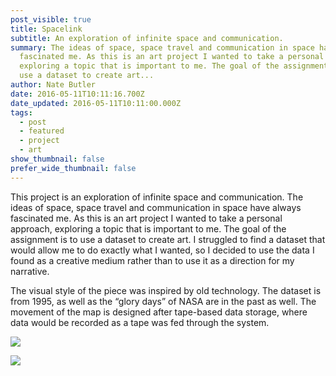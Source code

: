 ```yaml
---
post_visible: true
title: Spacelink
subtitle: An exploration of infinite space and communication.
summary: The ideas of space, space travel and communication in space have always
  fascinated me. As this is an art project I wanted to take a personal approach,
  exploring a topic that is important to me. The goal of the assignment is to
  use a dataset to create art...
author: Nate Butler
date: 2016-05-11T10:11:16.700Z
date_updated: 2016-05-11T10:11:00.000Z
tags:
  - post
  - featured
  - project
  - art
show_thumbnail: false
prefer_wide_thumbnail: false
---
```

This project is an exploration of infinite space and communication. The ideas of space, space travel and communication in space have always fascinated me. As this is an art project I wanted to take a personal approach, exploring a topic that is important to me. The goal of the assignment is to use a dataset to create art. I struggled to find a dataset that would allow me to do exactly what I wanted, so I decided to use the data I found as a creative medium rather than to use it as a direction for my narrative.

The visual style of the piece was inspired by old technology. The dataset is from 1995, as well as the “glory days” of NASA are in the past as well. The movement of the map is designed after tape-based data storage, where data would be recorded as a tape was fed through the system.

![](https://uploads-ssl.webflow.com/60453108a750bf32c24d79eb/604ded44260c2c3828b64515_22d86625220422e9b44619000db9249e9e79e163-screenshot-2016-02-19-13.54.12.8b6ff64a31790288f1b061ccc4fe027a54591f84.png)

![](https://uploads-ssl.webflow.com/60453108a750bf32c24d79eb/604ded4dc2649aac95b09b69_a05cf50bbb7224a9f0d84f9e93b1e8963cee3196-screenshot-2016-02-19-13.53.28.8b6ff64a31790288f1b061ccc4fe027a54591f84.png)